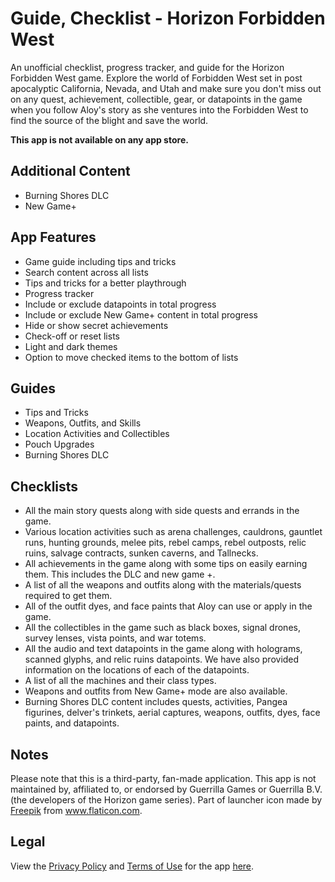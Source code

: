 # Guide, Checklist - Horizon Forbidden West

An unofficial checklist, progress tracker, and guide for the Horizon Forbidden West game. Explore the world of Forbidden West set in post apocalyptic California, Nevada, and Utah and make sure you don't miss out on any quest, achievement, collectible, gear, or datapoints in the game when you follow Aloy's story as she ventures into the Forbidden West to find the source of the blight and save the world.

**This app is not available on any app store.**


## Additional Content
* Burning Shores DLC
* New Game+


## App Features
* Game guide including tips and tricks
* Search content across all lists
* Tips and tricks for a better playthrough
* Progress tracker
* Include or exclude datapoints in total progress
* Include or exclude New Game+ content in total progress
* Hide or show secret achievements
* Check-off or reset lists
* Light and dark themes
* Option to move checked items to the bottom of lists


## Guides
* Tips and Tricks
* Weapons, Outfits, and Skills
* Location Activities and Collectibles
* Pouch Upgrades
* Burning Shores DLC


## Checklists
* All the main story quests along with side quests and errands in the game.
* Various location activities such as arena challenges, cauldrons, gauntlet runs, hunting grounds, melee pits, rebel camps, rebel outposts, relic ruins, salvage contracts, sunken caverns, and Tallnecks.
* All achievements in the game along with some tips on easily earning them. This includes the DLC and new game +.
* A list of all the weapons and outfits along with the materials/quests required to get them.
* All of the outfit dyes, and face paints that Aloy can use or apply in the game.
* All the collectibles in the game such as black boxes, signal drones, survey lenses, vista points, and war totems.
* All the audio and text datapoints in the game along with holograms, scanned glyphs, and relic ruins datapoints. We have also provided information on the locations of each of the datapoints.
* A list of all the machines and their class types.
* Weapons and outfits from New Game+ mode are also available.
* Burning Shores DLC content includes quests, activities, Pangea figurines, delver's trinkets, aerial captures, weapons, outfits, dyes, face paints, and datapoints.


## Notes
Please note that this is a third-party, fan-made application. This app is not maintained by, affiliated to, or endorsed by Guerrilla Games or Guerrilla B.V. (the developers of the Horizon game series). Part of launcher icon made by <a href="https://www.flaticon.com/authors/freepik" title="Freepik">Freepik</a> from <a href="https://www.flaticon.com/" title="Flaticon">www.flaticon.com</a>.



## Legal
View the [Privacy Policy](https://github.com/MMagg-dev/Guide_checklist_Horizon_Forbidden_West/blob/main/legal/Privacy_Policy.md) and [Terms of Use](https://github.com/MMagg-dev/Guide_checklist_Horizon_Forbidden_West/blob/main/legal/Terms_of_Use.md) for the app [here](https://github.com/MMagg-dev/Guide_checklist_Horizon_Forbidden_West/tree/main/legal).
